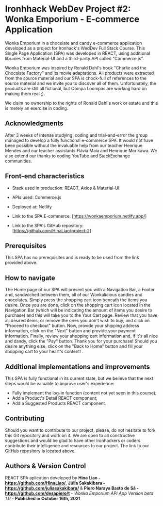 # Ironhhack WebDev Project #2: Wonka Emporium - E-commerce Application

Wonka Emporium in a chocolate and candy e-commerce application developed as a project for Ironhack's WedDev Full Stack Course. This Single Page Application (SPA) was developed in REACT, using additional libraries from Material-UI and a third-party API called "Commerce.js".

Wonka Emporium was inspired by Ronald Dahl's book "Charlie and the Chocolate Factory" and its movie adaptations. All products were extracted from the source material and our SPA is chock-full of references to the source material and we invite you to discover all of them. Unfortunately, the products are still all fictional, but Oompa Loompas are working hard on making them real ;).

We claim no ownership to the rights of Ronald Dahl's work or estate and this is merely an exercise in coding.

## Acknowledgments

After 3 weeks of intense studying, coding and trial-and-error the group managed to develop a fully functional e-commerce SPA. It would not have been possible without the invaluable help from our teacher Henrique Mendes and our teacher assistants Flávia Maia and Henrique Morikawa. We also extend our thanks to coding YouTube and StackExchange communities.

## Front-end characteristics

* Stack used in production: REACT, Axios & Material-UI
* APIs used: Commerce.js
* Deployed at: Netlify

* Link to the SPA E-commerce: [https://wonkaemporium.netlify.app/]
* Link to the SPA's GitHub repository: [https://github.com/HinaLiao/project-2]


## Prerequisites

This SPA has no prerequisites and is ready to be used from the link provided above.

## How to navigate

The Home page of our SPA will present you with a Navigation Bar, a Footer and, sandwiched between them, all of our Wonkalicious candies and chocolates. Simply press the shopping cart icon beneath the items you desire. Once you are done, click on the shopping cart icon located in the Navigation Bar (which will be indicating the amount of items you desire to purchase) and this will take you to the Your Cart page. Review that you have all desired items, or remove the ones you don't wish to buy, and click on "Proceed to checkout" button. Now, provide your shipping address information, click on the "Next" button and provide your payment information. Finally, review your shopping cart information and, if it's all nice and dandy, click the "Pay" button. Thank you for your purchase! Should you desire anything else, click on the "Back to Home" button and fill your shopping cart to your heart's content!
. 

## Additional implementations and improvements

This SPA is fully functional in its current state, but we believe that the next steps would be valuable to improve user's experience:

* Fully implement the log-in function (content not yet seen in this course);
* Add a Product's Detail REACT component;
* Add a Suggested Products REACT component.

## Contributing

Should you want to contribute to our project, please, do not hesitate to fork this Git repository and work on it. We are open to all constructive suggestions and would be glad to have other Ironhackers or coders contribute their intelligence and resources to our project. The link to our GitHub repository is located above.

## Authors & Version Control

REACT SPA aplication developed by **Hina Liao - https://github.com/HinaLiao/**, **Júlia Sakakibara - https://github.com/juliasakakibara/** & **Piero Naraya Basto de Sá - https://github.com/desapiero/t** - *Wonka Emporium API App Version beta 1.0* - 
**Published in October 16th, 2021**
